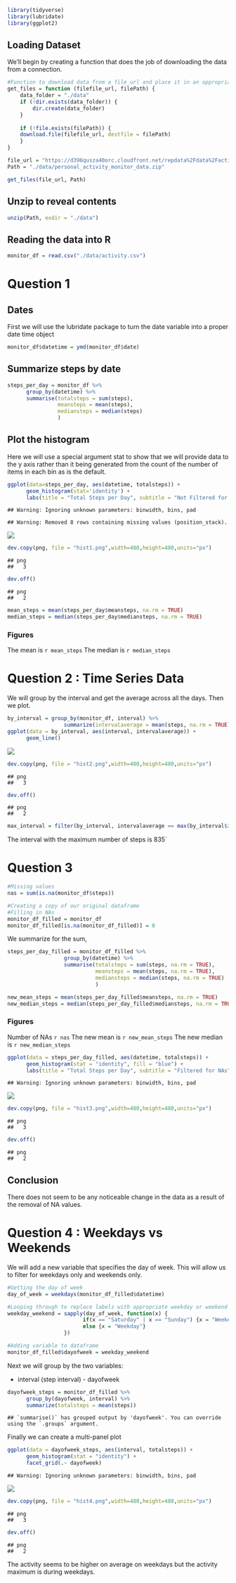``` r
library(tidyverse)
library(lubridate)
library(ggplot2)
```

## Loading Dataset

We’ll begin by creating a function that does the job of downloading the
data from a connection.

``` r
#Function to download data from a file_url and place it in an appropriate location
get_files = function (filefile_url, filePath) {
    data_folder = "./data"
    if (!dir.exists(data_folder)) {
        dir.create(data_folder)
    }
    
    if (!file.exists(filePath)) {
    download.file(filefile_url, destfile = filePath)
    }
}

file_url = "https://d396qusza40orc.cloudfront.net/repdata%2Fdata%2Factivity.zip"
Path = "./data/personal_activity_monitor_data.zip"

get_files(file_url, Path)
```

## Unzip to reveal contents

``` r
unzip(Path, exdir = "./data")
```

## Reading the data into R

``` r
monitor_df = read.csv("./data/activity.csv")
```

# Question 1

## Dates

First we will use the lubridate package to turn the date variable into a
proper date time object

``` r
monitor_df$datetime = ymd(monitor_df$date)
```

## Summarize steps by date

``` r
steps_per_day = monitor_df %>% 
      group_by(datetime) %>%
      summarise(totalsteps = sum(steps),
                meansteps = mean(steps),
                mediansteps = median(steps)
                )
```

## Plot the histogram

Here we will use a special argument stat to show that we will provide
data to the y axis rather than it being generated from the count of the
number of items in each bin as is the default.

``` r
ggplot(data=steps_per_day, aes(datetime, totalsteps)) +
      geom_histogram(stat='identity') + 
      labs(title = "Total Steps per Day", subtitle = "Not Filtered for NAs")
```

    ## Warning: Ignoring unknown parameters: binwidth, bins, pad

    ## Warning: Removed 8 rows containing missing values (position_stack).

![](PA1_template_files/figure-markdown_github/unnamed-chunk-23-1.png)

``` r
dev.copy(png, file = "hist1.png",width=480,height=480,units="px")
```

    ## png 
    ##   3

``` r
dev.off()
```

    ## png 
    ##   2

``` r
mean_steps = mean(steps_per_day$meansteps, na.rm = TRUE)
median_steps = median(steps_per_day$mediansteps, na.rm = TRUE)
```

### Figures

The mean is `r mean_steps` The median is `r median_steps`

# Question 2 : Time Series Data

We will group by the interval and get the average across all the days.
Then we plot.

``` r
by_interval = group_by(monitor_df, interval) %>%
                  summarize(intervalaverage = mean(steps, na.rm = TRUE))
ggplot(data = by_interval, aes(interval, intervalaverage)) +
      geom_line()
```

![](PA1_template_files/figure-markdown_github/unnamed-chunk-25-1.png)

``` r
dev.copy(png, file = "hist2.png",width=480,height=480,units="px")
```

    ## png 
    ##   3

``` r
dev.off()
```

    ## png 
    ##   2

``` r
max_interval = filter(by_interval, intervalaverage == max(by_interval$intervalaverage))$interval
```

The interval with the maximum number of steps is 835\`

# Question 3

``` r
#Missing values
nas = sum(is.na(monitor_df$steps))

#Creating a copy of our original dataframe
#Filling in NAs
monitor_df_filled = monitor_df
monitor_df_filled[is.na(monitor_df_filled)] = 0
```

We summarize for the sum,

``` r
steps_per_day_filled = monitor_df_filled %>% 
                  group_by(datetime) %>%
                  summarise(totalsteps = sum(steps, na.rm = TRUE),
                            meansteps = mean(steps, na.rm = TRUE),
                            mediansteps = median(steps, na.rm = TRUE)
                            )
```

``` r
new_mean_steps = mean(steps_per_day_filled$meansteps, na.rm = TRUE)
new_median_steps = median(steps_per_day_filled$mediansteps, na.rm = TRUE)
```

### Figures

Number of NAs `r nas` The new mean is `r new_mean_steps` The new median
is `r new_median_steps`

``` r
ggplot(data = steps_per_day_filled, aes(datetime, totalsteps)) +
      geom_histogram(stat = "identity", fill = "blue") +
      labs(title = "Total Steps per Day", subtitle = "Filtered for NAs")
```

    ## Warning: Ignoring unknown parameters: binwidth, bins, pad

![](PA1_template_files/figure-markdown_github/unnamed-chunk-30-1.png)

``` r
dev.copy(png, file = "hist3.png",width=480,height=480,units="px")
```

    ## png 
    ##   3

``` r
dev.off()
```

    ## png 
    ##   2

## Conclusion

There does not seem to be any noticeable change in the data as a result
of the removal of NA values.

# Question 4 : Weekdays vs Weekends

We will add a new variable that specifies the day of week. This will
allow us to filter for weekdays only and weekends only.

``` r
#Getting the day of week
day_of_week = weekdays(monitor_df_filled$datetime)

#Looping through to replace labels with appropriate weekday or weekend values
weekday_weekend = sapply(day_of_week, function(x) {
                        if(x == "Saturday" | x == "Sunday") {x = "Weekend"}
                        else {x = "Weekday"}
                  })

#Adding variable to dataframe
monitor_df_filled$dayofweek = weekday_weekend
```

Next we will group by the two variables:  
- interval (step interval) - dayofweek

``` r
dayofweek_steps = monitor_df_filled %>%
      group_by(dayofweek, interval) %>%
      summarize(totalsteps = mean(steps))
```

    ## `summarise()` has grouped output by 'dayofweek'. You can override using the `.groups` argument.

Finally we can create a multi-panel plot

``` r
ggplot(data = dayofweek_steps, aes(interval, totalsteps)) +
      geom_histogram(stat = "identity") +
      facet_grid(.~ dayofweek)
```

    ## Warning: Ignoring unknown parameters: binwidth, bins, pad

![](PA1_template_files/figure-markdown_github/unnamed-chunk-33-1.png)

``` r
dev.copy(png, file = "hist4.png",width=480,height=480,units="px")
```

    ## png 
    ##   3

``` r
dev.off()
```

    ## png 
    ##   2

The activity seems to be higher on average on weekdays but the activity
maximum is during weekdays.
